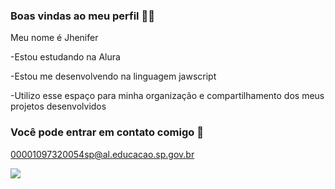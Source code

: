 ### Boas vindas ao meu perfil 🌹🖤

Meu nome é Jhenifer

-Estou estudando na Alura

-Estou me desenvolvendo na linguagem jawscript

-Utilizo esse espaço para minha organização e compartilhamento dos meus projetos desenvolvidos

### Você pode entrar em contato comigo 📧

00001097320054sp@al.educacao.sp.gov.br


![](https://media.tenor.com/4e3Gh3RIy3sAAAAM/surprised-ryan-reynolds.gif)
